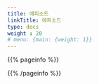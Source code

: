 ```yaml
---
title: 에피소드
linkTitle: 에피소드
type: docs
weight : 20
# menu: {main: {weight: 1}}
---
```


{{% pageinfo %}}

{{% /pageinfo %}} 




